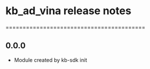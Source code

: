# kb_ad_vina release notes
=========================================

0.0.0
-----
* Module created by kb-sdk init
